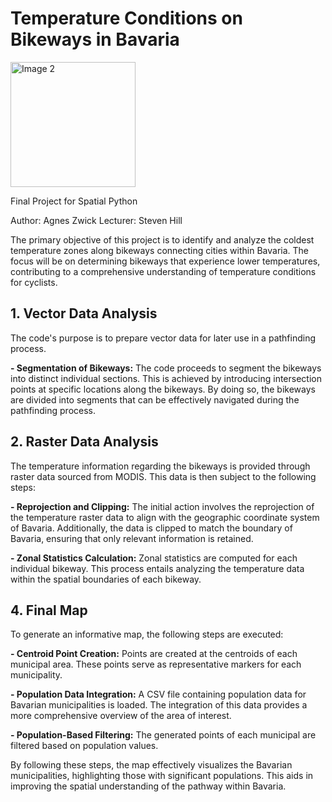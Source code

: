 # Temperature Conditions on Bikeways in Bavaria



<div style="display: flex;">
    <img src="https://www.radlland-bayern.de/wp-content/uploads/img-rv-1080x720-knotenpunkt.jpg" alt="Image 2" style="height: 200px; width: auto; object-fit: cover; object-position: 100% 0;">
</div>

Final Project for Spatial Python

Author: Agnes Zwick
Lecturer: Steven Hill

The primary objective of this project is to identify and analyze the coldest temperature zones along bikeways connecting cities within Bavaria. The focus will be on determining bikeways that experience lower temperatures, contributing to a comprehensive understanding of temperature conditions for cyclists.

## 1. Vector Data Analysis
The code's purpose is to prepare vector data for later use in a pathfinding process.

**- Segmentation of Bikeways:**
The code proceeds to segment the bikeways into distinct individual sections. This is achieved by introducing intersection points at specific locations along the bikeways. By doing so, the bikeways are divided into segments that can be effectively navigated during the pathfinding process.

## 2. Raster Data Analysis
The temperature information regarding the bikeways is provided through raster data sourced from MODIS. This data is then subject to the following steps:

**- Reprojection and Clipping:**
The initial action involves the reprojection of the temperature raster data to align with the geographic coordinate system of Bavaria. Additionally, the data is clipped to match the boundary of Bavaria, ensuring that only relevant information is retained.

**- Zonal Statistics Calculation:**
Zonal statistics are computed for each individual bikeway. This process entails analyzing the temperature data within the spatial boundaries of each bikeway.

## 4. Final Map
To generate an informative map, the following steps are executed:

**- Centroid Point Creation:**
Points are created at the centroids of each municipal area. These points serve as representative markers for each municipality.

**- Population Data Integration:**
A CSV file containing population data for Bavarian municipalities is loaded. The integration of this data provides a more comprehensive overview of the area of interest.

**- Population-Based Filtering:**
The generated points of each municipal are filtered based on population values.

By following these steps, the map effectively visualizes the Bavarian municipalities, highlighting those with significant populations. This aids in improving the spatial understanding of the pathway within Bavaria.
